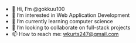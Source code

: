 - 👋 Hi, I’m @gokkuu100
- 👀 I’m interested in Web Application Development
- 🌱 I’m currently learning computer science
- 💞️ I’m looking to collaborate on full-stack projects
- 📫 How to reach me: wkurts247@gmail.com

<!---
gokkuu100/gokkuu100 is a ✨ special ✨ repository because its `README.md` (this file) appears on your GitHub profile.
You can click the Preview link to take a look at your changes.
--->
